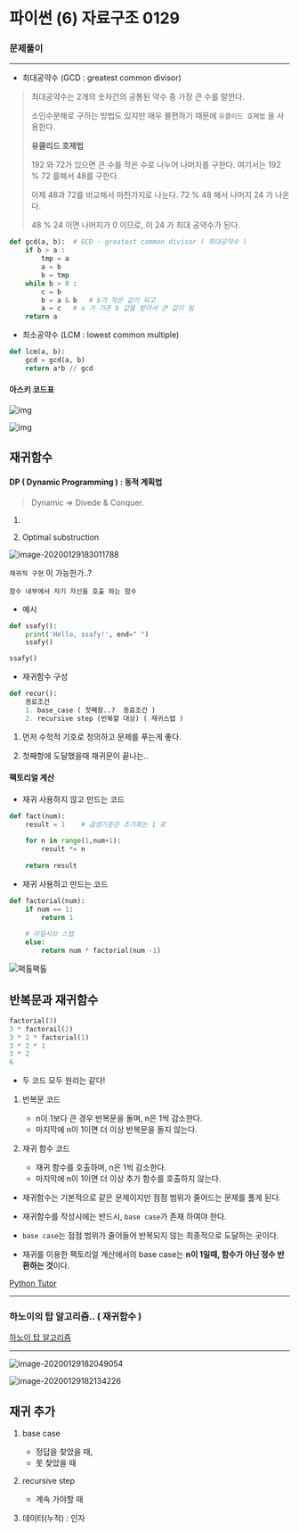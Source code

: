 # 파이썬 (6) 자료구조 0129

>



### 문제풀이

___

- 최대공약수 (GCD : greatest common divisor)

>최대공약수는 2개의 숫자간의 공통된 약수 중 가장 큰 수를 말한다.
>
>소인수분해로 구하는 방법도 있지만 매우 불편하기 때문에 `유클리드 호제법` 을 사용한다.
>
>**유클리드 호제법**
>
>192 와 72가 있으면 큰 수를 작은 수로 나누어 나머지를 구한다. 여기서는 192 % 72 를해서 48를 구한다.
>
>이제 48과 72를 비교해서 마찬가지로 나눈다. 72 % 48 해서 나머지 24 가 나온다.
>
>48 % 24 이면 나머지가 0 이므로, 이 24 가 최대 공약수가 된다.

```python
def gcd(a, b):	# GCD - greatest common divisor ( 최대공약수 )
    if b > a :
        tmp = a
        a = b
        b = tmp
    while b > 0 :
        c = b
        b = a & b	# b가 작은 값이 되고
        a = c	# a 가 기존 b 값을 받아서 큰 값이 됨
    return a
```



- 최소공약수 (LCM : lowest common multiple)

```python
def lcm(a, b):
    gcd = gcd(a, b)
	return a*b // gcd
```







#### 아스키 코드표

![img](https://mblogthumb-phinf.pstatic.net/20150122_214/ouwukwfy_14218983802750XhtH_JPEG/%BE%C6%BD%BA%C5%B0%C4%DA%B5%E5%C7%A5_01.jpg?type=w2)

![img](https://mblogthumb-phinf.pstatic.net/20150122_206/ouwukwfy_1421898380619oE3vf_JPEG/%BE%C6%BD%BA%C5%B0%C4%DA%B5%E5%C7%A5_02.jpg?type=w2)







## 재귀함수

#### DP ( Dynamic Programming ) : 동적 계획법

> Dynamic  => Divede & Conquer.

1. 

2. Optimal substruction

![image-20200129183011788](img/image-20200129183011788.png)



` 재귀적 구현 ` 이 가능한가..?



`함수 내부에서 자기 자신을 호출 하는 함수`

- 예시

```python
def ssafy():
    print('Hello, ssafy!', end=" ")
    ssafy()

ssafy()
```



- 재귀함수 구성

```python
def recur():
	종료조건
	1. base_case ( 첫째항..?  종료조건 )
	2. recursive step (반복할 대상) ( 재귀스텝 )
```

1. 먼저 수학적 기호로 정의하고 문제를 푸는게 좋다.

2. 첫째항에 도달했을때 재귀문이 끝나는..



#### 팩토리얼 계산

- 재귀 사용하지 않고 만드는 코드

```python
def fact(num):
    result = 1    # 곱셈기준은 초기화는 1 로
    
    for n in range(1,num+1):
        result *= n
    
    return result
```



- 재귀 사용하고 만드는 코드

```python
def factorial(num):
    if num == 1:
        return 1
    
    # 리컬시브 스텝
    else:
        return num * factorial(num -1)
```

![팩톨팩톨](https://user-images.githubusercontent.com/52446416/61354150-7b6b9480-a8ac-11e9-9172-81a33e092e85.png)

## 반복문과 재귀함수
```python
factorial(3)
3 * factorail(2)
3 * 2 * factorial(1)
3 * 2 * 1
3 * 2
6
```

* 두 코드 모두 원리는 같다! 


1. 반복문 코드
    - n이 1보다 큰 경우 반복문을 돌며, n은 1씩 감소한다. 
    - 마지막에 n이 1이면 더 이상 반복문을 돌지 않는다.


2. 재귀 함수 코드
    - 재귀 함수를 호출하며, n은 1씩 감소한다. 
    - 마지막에 n이 1이면 더 이상 추가 함수를 호출하지 않는다.



* 재귀함수는 기본적으로 같은 문제이지만 점점 범위가 줄어드는 문제를 풀게 된다.

* 재귀함수를 작성시에는 반드시, `base case`가 존재 하여야 한다. 

* `base case`는 점점 범위가 줄어들어 반복되지 않는 최종적으로 도달하는 곳이다. 

* 재귀를 이용한 팩토리얼 계산에서의 base case는 **n이 1일때, 함수가 아닌 정수 반환하는 것**이다.

[Python Tutor](https://goo.gl/k1hQYz)



___

### 하노이의 탑 알고리즘.. ( 재귀함수 )

[하노이 탑 알고리즘](https://ko.khanacademy.org/computing/computer-science/algorithms/towers-of-hanoi/a/towers-of-hanoi)

___



![image-20200129182049054](img/image-20200129182049054.png)

![image-20200129182134226](img/image-20200129182134226.png)







## 재귀 추가

1. base case
   - 정답을 찾았을 때,
   - 못 찾았을 때
2. recursive step
   - 계속 가야할 때



3. 데이터(누적) : 인자